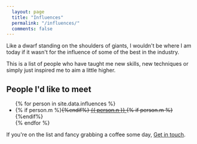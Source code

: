 ```yaml
---
  layout: page
  title: "Influences"
  permalink: "/influences/"
  comments: false
---
```


Like a dwarf standing on the shoulders of giants, I wouldn't be where I am today if it wasn't for the influence of some of the best in the industry.

This is a list of people who have taught me new skills, new techniques or simply just inspired me to aim a little higher.

## People I'd like to meet

<ul class="influences">
{% for person in site.data.influences %}
  <li>
  {% if person.m %}<strike>{%endif%}
    <a href="https://twitter.com/{{ person.t }}" target="_blank">
      {{ person.n }}
    </a>
    {% if person.m %}</strike>{%endif%}
  </li>
{% endfor %}
</ul>

If you're on the list and fancy grabbing a coffee some day, [Get in touch](/contact/).
